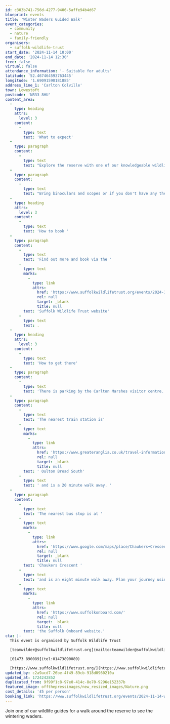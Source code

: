 ```yaml
---
id: c303b741-756d-4277-9406-5affe94b4d67
blueprint: events
title: 'Winter Waders Guided Walk'
event_categories:
  - community
  - nature
  - family-friendly
organisers:
  - suffolk-wildlife-trust
start_date: '2024-11-14 10:00'
end_date: '2024-11-14 12:30'
free: false
virtual: false
attendance_information: '- Suitable for adults'
latitude: '52.467464593763445'
longitude: '1.69091590181885'
address_line_1: 'Carlton Colville'
town: Lowestoft
postcode: 'NR33 8HU'
content_area:
  -
    type: heading
    attrs:
      level: 3
    content:
      -
        type: text
        text: 'What to expect'
  -
    type: paragraph
    content:
      -
        type: text
        text: "Explore the reserve with one of our knowledgeable wildlife guides and discover the variety of waders, ducks and geese that choose Carlton Marshes as their winter home, from lapwing, redshank, black-tailed godwits, wigeon and much more.\_"
  -
    type: paragraph
    content:
      -
        type: text
        text: "Bring binoculars and scopes or if you don't have any there are binoculars available to hire from our visitor centre.\_"
  -
    type: heading
    attrs:
      level: 3
    content:
      -
        type: text
        text: 'How to book '
  -
    type: paragraph
    content:
      -
        type: text
        text: 'Find out more and book via the '
      -
        type: text
        marks:
          -
            type: link
            attrs:
              href: 'https://www.suffolkwildlifetrust.org/events/2024-11-14-winter-waders-guided-walk-carlton-marshes'
              rel: null
              target: _blank
              title: null
        text: 'Suffolk Wildlife Trust website'
      -
        type: text
        text: .
  -
    type: heading
    attrs:
      level: 3
    content:
      -
        type: text
        text: 'How to get there'
  -
    type: paragraph
    content:
      -
        type: text
        text: 'There is parking by the Carlton Marshes visitor centre. '
  -
    type: paragraph
    content:
      -
        type: text
        text: 'The nearest train station is'
      -
        type: text
        marks:
          -
            type: link
            attrs:
              href: 'https://www.greateranglia.co.uk/travel-information/station-information/ous'
              rel: null
              target: _blank
              title: null
        text: ' Oulton Broad South'
      -
        type: text
        text: ' and is a 20 minute walk away. '
  -
    type: paragraph
    content:
      -
        type: text
        text: 'The nearest bus stop is at '
      -
        type: text
        marks:
          -
            type: link
            attrs:
              href: 'https://www.google.com/maps/place/Chaukers+Crescent/@52.4663419,1.6915743,17z/data=!4m20!1m13!4m12!1m6!1m2!1s0x47da1b90d1b08321:0xac608ab2d1862edf!2sChaukers+Crescent,+Lowestoft+NR33+8HU!2m2!1d1.696631!2d52.464279!1m3!2m2!1d1.691014!2d52.467478!3e2!3m5!1s0x47da1b90d1b08321:0xac608ab2d1862edf!8m2!3d52.464279!4d1.696631!16s%2Fg%2F1q67qz06k?entry=ttu'
              rel: null
              target: _blank
              title: null
        text: 'Chaukers Crescent '
      -
        type: text
        text: 'and is an eight minute walk away. Plan your journey using '
      -
        type: text
        marks:
          -
            type: link
            attrs:
              href: 'https://www.suffolkonboard.com/'
              rel: null
              target: _blank
              title: null
        text: 'the Suffolk Onboard website.'
cta: |-
  This event is organised by Suffolk Wildlife Trust

  [teamwilder@suffolkwildlifetrust.org](mailto:teamwilder@suffolkwildlifetrust.org)

  [01473 890089](tel:01473890089)

  [https://www.suffolkwildlifetrust.org/](https://www.suffolkwildlifetrust.org/)
updated_by: c2a9acd7-26be-4f49-89cb-918d0960210a
updated_at: 1724242852
duplicated_from: 9f99f1c8-97e0-414c-8e70-9296e152337b
featured_image: offthepressimages/new_resized_images/Nature.png
cost_details: '£5 per person'
booking_link: 'https://www.suffolkwildlifetrust.org/events/2024-11-14-winter-waders-guided-walk-carlton-marshes'
---
```

Join one of our wildlife guides for a walk around the reserve to see the wintering waders.